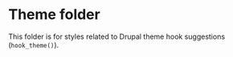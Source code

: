 # Theme folder

This folder is for styles related to Drupal theme hook suggestions (`hook_theme()`).
